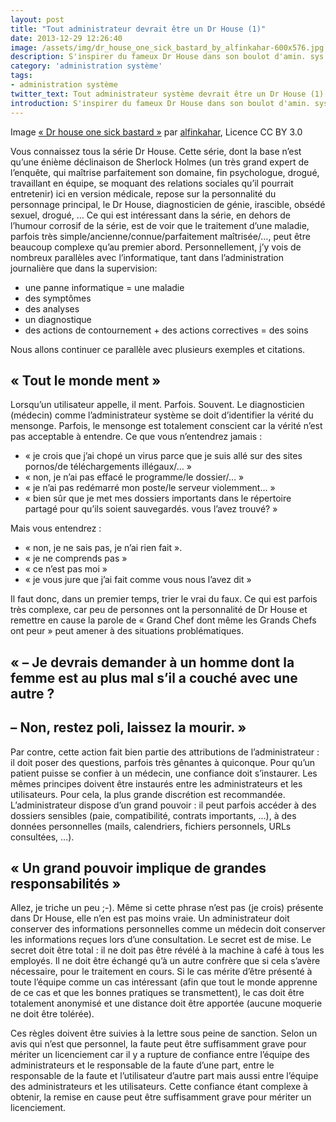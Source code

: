 ```yaml
---
layout: post
title: "Tout administrateur devrait être un Dr House (1)"
date: 2013-12-29 12:26:40
image: /assets/img/dr_house_one_sick_bastard_by_alfinkahar-600x576.jpg
description: S'inspirer du fameux Dr House dans son boulot d'amin. sys.
category: 'administration système'
tags:
- administration système
twitter_text: Tout administrateur système devrait être un Dr House (1)
introduction: S'inspirer du fameux Dr House dans son boulot d'amin. sys.
---
```


Image [« Dr house one sick bastard »](http://alfinkahar.deviantart.com/art/dr-house-one-sick-bastard-152264790) par [alfinkahar](http://alfinkahar.deviantart.com/), Licence CC BY 3.0

Vous connaissez tous la série Dr House. Cette série, dont la base n’est qu’une énième déclinaison de Sherlock Holmes (un très grand expert de l’enquête, qui maîtrise parfaitement son domaine, fin psychologue, drogué, travaillant en équipe, se moquant des relations sociales qu’il pourrait entretenir) ici en version médicale, repose sur la personnalité du personnage principal, le Dr House, diagnosticien de génie, irascible, obsédé sexuel, drogué, … Ce qui est intéressant dans la série, en dehors de l’humour corrosif de la série, est de voir que le traitement d’une maladie, parfois très simple/ancienne/connue/parfaitement maîtrisée/…, peut être beaucoup complexe qu’au premier abord. Personnellement, j’y vois de nombreux parallèles avec l’informatique, tant dans l’administration journalière que dans la supervision:

* une panne informatique = une maladie
* des symptômes
* des analyses
* un diagnostique
* des actions de contournement + des actions correctives = des soins

Nous allons continuer ce parallèle avec plusieurs exemples et citations.

## « Tout le monde ment »

Lorsqu’un utilisateur appelle, il ment. Parfois. Souvent. Le diagnosticien (médecin) comme l’administrateur système se doit d’identifier la vérité du mensonge. Parfois, le mensonge est totalement conscient car la vérité n’est pas acceptable à entendre. Ce que vous n’entendrez jamais :

* « je crois que j’ai chopé un virus parce que je suis allé sur des sites pornos/de téléchargements illégaux/… »
* « non, je n’ai pas effacé le programme/le dossier/… »
* « je n’ai pas redémarré mon poste/le serveur violemment… »
* « bien sûr que je met mes dossiers importants dans le répertoire partagé pour qu’ils soient sauvegardés. vous l’avez trouvé? »

Mais vous entendrez :

* « non, je ne sais pas, je n’ai rien fait ».
* « je ne comprends pas »
* « ce n’est pas moi »
* « je vous jure que j’ai fait comme vous nous l’avez dit »

Il faut donc, dans un premier temps, trier le vrai du faux. Ce qui est parfois très complexe, car peu de personnes ont la personnalité de Dr House et remettre en cause la parole de « Grand Chef dont même les Grands Chefs ont peur » peut amener à des situations problématiques.

## « – Je devrais demander à un homme dont la femme est au plus mal s’il a couché avec une autre ?
## – Non, restez poli, laissez la mourir. »

Par contre, cette action fait bien partie des attributions de l’administrateur : il doit poser des questions, parfois très gênantes à quiconque. Pour qu’un patient puisse se confier à un médecin, une confiance doit s’instaurer. Les mêmes principes doivent être instaurés entre les administrateurs et les utilisateurs. Pour cela, la plus grande discrétion est recommandée. L’administrateur dispose d’un grand pouvoir : il peut parfois accéder à des dossiers sensibles (paie, compatibilité, contrats importants, …), à des données personnelles (mails, calendriers, fichiers personnels, URLs consultées, …).

## « Un grand pouvoir implique de grandes responsabilités »

Allez, je triche un peu ;-). Même si cette phrase n’est pas (je crois) présente dans Dr House, elle n’en est pas moins vraie. Un administrateur doit conserver des informations personnelles comme un médecin doit conserver les informations reçues lors d’une consultation. Le secret est de mise. Le secret doit être total : il ne doit pas être révélé à la machine à café à tous les employés. Il ne doit être échangé qu’à un autre confrère que si cela s’avère nécessaire, pour le traitement en cours. Si le cas mérite d’être présenté à toute l’équipe comme un cas intéressant (afin que tout le monde apprenne de ce cas et que les bonnes pratiques se transmettent), le cas doit être totalement anonymisé et une distance doit être apportée (aucune moquerie ne doit être tolérée).

Ces règles doivent être suivies à la lettre sous peine de sanction. Selon un avis qui n’est que personnel, la faute peut être suffisamment grave pour mériter un licenciement car il y a rupture de confiance entre l’équipe des administrateurs et le responsable de la faute d’une part, entre le responsable de la faute et l’utilisateur d’autre part mais aussi entre l’équipe des administrateurs et les utilisateurs. Cette confiance étant complexe à obtenir, la remise en cause peut être suffisamment grave pour mériter un licenciement.
